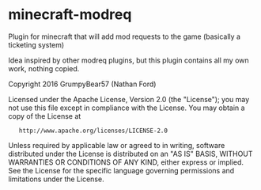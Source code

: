# minecraft-modreq
Plugin for minecraft that will add mod requests to the game (basically a ticketing system)

Idea inspired by other modreq plugins, but this plugin contains all my own work, nothing copied.

Copyright 2016 GrumpyBear57 (Nathan Ford)

   Licensed under the Apache License, Version 2.0 (the "License");
   you may not use this file except in compliance with the License.
   You may obtain a copy of the License at

       http://www.apache.org/licenses/LICENSE-2.0

   Unless required by applicable law or agreed to in writing, software
   distributed under the License is distributed on an "AS IS" BASIS,
   WITHOUT WARRANTIES OR CONDITIONS OF ANY KIND, either express or implied.
   See the License for the specific language governing permissions and
   limitations under the License.
